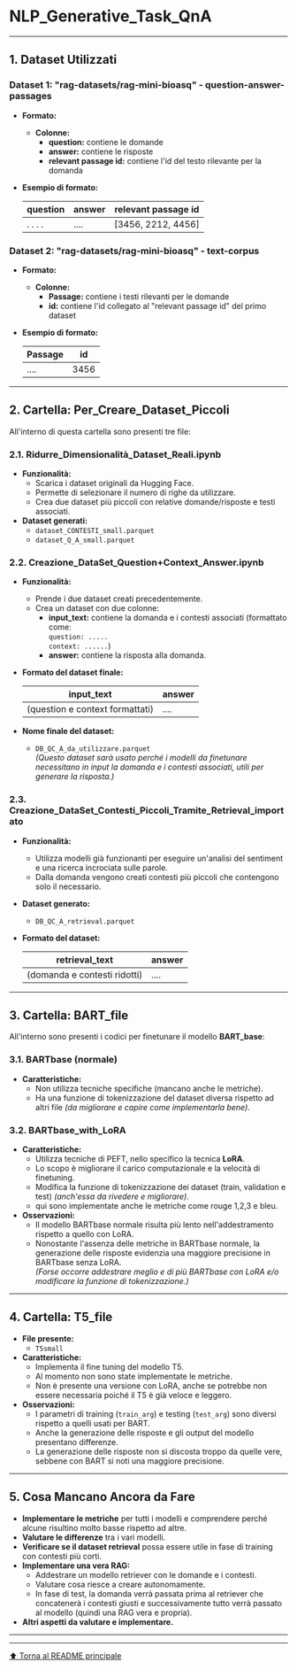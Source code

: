 # NLP_Generative_Task_QnA

---

## 1. Dataset Utilizzati

### Dataset 1: "rag-datasets/rag-mini-bioasq" - **question-answer-passages**
- **Formato:**  
  - **Colonne:**  
    - **question:** contiene le domande  
    - **answer:** contiene le risposte  
    - **relevant passage id:** contiene l'id del testo rilevante per la domanda

- **Esempio di formato:**

  | question | answer | relevant passage id |
  |----------|--------|---------------------|
  | . . . . | ....   | [3456, 2212, 4456]  |

### Dataset 2: "rag-datasets/rag-mini-bioasq" - **text-corpus**
- **Formato:**  
  - **Colonne:**  
    - **Passage:** contiene i testi rilevanti per le domande  
    - **id:** contiene l'id collegato al "relevant passage id" del primo dataset

- **Esempio di formato:**

  | Passage | id   |
  |---------|------|
  | ....    | 3456 |

---

## 2. Cartella: **Per_Creare_Dataset_Piccoli**

All'interno di questa cartella sono presenti tre file:

### 2.1. **Ridurre_Dimensionalità_Dataset_Reali.ipynb**
- **Funzionalità:**  
  - Scarica i dataset originali da Hugging Face.
  - Permette di selezionare il numero di righe da utilizzare.
  - Crea due dataset più piccoli con relative domande/risposte e testi associati.
- **Dataset generati:**  
  - `dataset_CONTESTI_small.parquet`
  - `dataset_Q_A_small.parquet`

### 2.2. **Creazione_DataSet_Question+Context_Answer.ipynb**
- **Funzionalità:**  
  - Prende i due dataset creati precedentemente.
  - Crea un dataset con due colonne:
    - **input_text:** contiene la domanda e i contesti associati (formattato come:  
      `question: .....`  
      `context: ......`)
    - **answer:** contiene la risposta alla domanda.
- **Formato del dataset finale:**

  | input_text                     | answer |
  |--------------------------------|--------|
  | (question e context formattati)| ....   |

- **Nome finale del dataset:**  
  - `DB_QC_A_da_utilizzare.parquet`  
  _(Questo dataset sarà usato perché i modelli da finetunare necessitano in input la domanda e i contesti associati, utili per generare la risposta.)_

### 2.3. **Creazione_DataSet_Contesti_Piccoli_Tramite_Retrieval_importato**
- **Funzionalità:**  
  - Utilizza modelli già funzionanti per eseguire un'analisi del sentiment e una ricerca incrociata sulle parole.
  - Dalla domanda vengono creati contesti più piccoli che contengono solo il necessario.
- **Dataset generato:**  
  - `DB_QC_A_retrieval.parquet`
- **Formato del dataset:**

  | retrieval_text                  | answer |
  |---------------------------------|--------|
  | (domanda e contesti ridotti)    | ....   |

---

## 3. Cartella: **BART_file**

All'interno sono presenti i codici per finetunare il modello **BART_base**:

### 3.1. **BARTbase (normale)**
- **Caratteristiche:**  
  - Non utilizza tecniche specifiche (mancano anche le metriche).
  - Ha una funzione di tokenizzazione del dataset diversa rispetto ad altri file _(da migliorare e capire come implementarla bene)_.

### 3.2. **BARTbase_with_LoRA**
- **Caratteristiche:**  
  - Utilizza tecniche di PEFT, nello specifico la tecnica **LoRA**.
  - Lo scopo è migliorare il carico computazionale e la velocità di finetuning.
  - Modifica la funzione di tokenizzazione dei dataset (train, validation e test) _(anch'essa da rivedere e migliorare)_.
  - qui sono implementate anche le metriche come rouge 1,2,3 e bleu.
- **Osservazioni:**  
  - Il modello BARTbase normale risulta più lento nell'addestramento rispetto a quello con LoRA.
  - Nonostante l'assenza delle metriche in BARTbase normale, la generazione delle risposte evidenzia una maggiore precisione in BARTbase senza LoRA.  
    _(Forse occorre addestrare meglio e di più BARTbase con LoRA e/o modificare la funzione di tokenizzazione.)_

---

## 4. Cartella: **T5_file**

- **File presente:**  
  - `T5small`
- **Caratteristiche:**  
  - Implementa il fine tuning del modello T5.
  - Al momento non sono state implementate le metriche.
  - Non è presente una versione con LoRA, anche se potrebbe non essere necessaria poiché il T5 è già veloce e leggero.
- **Osservazioni:**  
  - I parametri di training (`train_arg`) e testing (`test_arg`) sono diversi rispetto a quelli usati per BART.
  - Anche la generazione delle risposte e gli output del modello presentano differenze.
  - La generazione delle risposte non si discosta troppo da quelle vere, sebbene con BART si noti una maggiore precisione.

---

## 5. Cosa Mancano Ancora da Fare

- **Implementare le metriche** per tutti i modelli e comprendere perché alcune risultino molto basse rispetto ad altre.
- **Valutare le differenze** tra i vari modelli.
- **Verificare se il dataset retrieval** possa essere utile in fase di training con contesti più corti.
- **Implementare una vera RAG:**  
  - Addestrare un modello retriever con le domande e i contesti.
  - Valutare cosa riesce a creare autonomamente.
  - In fase di test, la domanda verrà passata prima al retriever che concatenerà i contesti giusti e successivamente tutto verrà passato al modello (quindi una RAG vera e propria).
- **Altri aspetti da valutare e implementare.**

---

---

[⬆️ Torna al README principale](../README.md)


